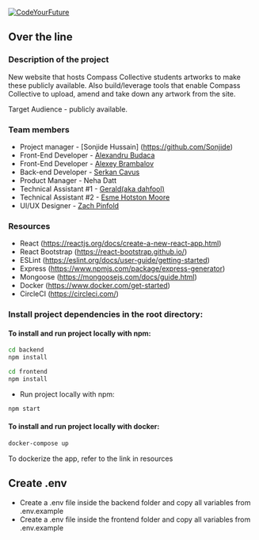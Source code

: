 [![CodeYourFuture](https://circleci.com/gh/CodeYourFuture/over-the-Line.svg?style=svg)](https://app.circleci.com/pipelines/github/CodeYourFuture/over-the-Line?branch=develop)
## Over the line

### Description of the project

New website that hosts Compass Collective students artworks to make these publicly available. Also build/leverage tools that enable Compass Collective to upload, amend and take down any artwork from the site.

Target Audience - publicly available.

### Team members

- Project manager - [Sonjide Hussain] (https://github.com/Sonjide)
- Front-End Developer - [Alexandru Budaca](https://github.com/AlexandruBudaca)
- Front-End Developer - [Alexey Brambalov](https://github.com/AlexeyBrambalov)
- Back-end Developer - [Serkan Cavus](https://github.com/SCavus)
- Product Manager - Neha Datt
- Technical Assistant #1 - [Gerald(aka dahfool)](https://github.com/dahfool)
- Technical Assistant #2 - [Esme Hotston Moore](https://github.com/esmehm)
- UI/UX Designer - [Zach Pinfold](https://github.com/ZachPinfold)

### Resources

- React  (https://reactjs.org/docs/create-a-new-react-app.html)
- React Bootstrap (https://react-bootstrap.github.io/)
- ESLint (https://eslint.org/docs/user-guide/getting-started)
- Express (https://www.npmjs.com/package/express-generator)
- Mongoose (https://mongoosejs.com/docs/guide.html)
- Docker (https://www.docker.com/get-started)
- CircleCI (https://circleci.com/)

### Install project dependencies in the root directory:

#### To install and run project locally with npm:

```bash 
cd backend
npm install
```
```bash 
cd frontend
npm install
```
- Run project locally with npm:

```bash
npm start
```
#### To install and run project locally with docker:

```bash
docker-compose up
```
To dockerize the app, refer to the link in resources

## Create .env

- Create a .env file inside the backend folder and copy all variables from .env.example
- Create a .env file inside the frontend folder and copy all variables from .env.example
